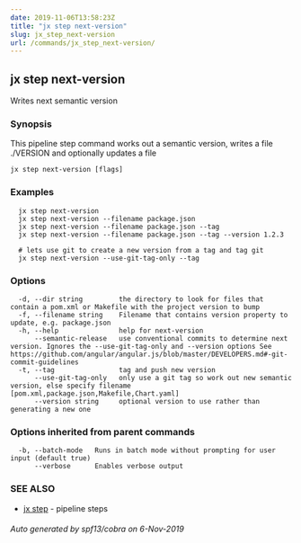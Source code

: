 ```yaml
---
date: 2019-11-06T13:58:23Z
title: "jx step next-version"
slug: jx_step_next-version
url: /commands/jx_step_next-version/
---
```

## jx step next-version

Writes next semantic version

### Synopsis

This pipeline step command works out a semantic version, writes a file ./VERSION and optionally updates a file

```
jx step next-version [flags]
```

### Examples

```
  jx step next-version
  jx step next-version --filename package.json
  jx step next-version --filename package.json --tag
  jx step next-version --filename package.json --tag --version 1.2.3
  
  # lets use git to create a new version from a tag and tag git
  jx step next-version --use-git-tag-only --tag
```

### Options

```
  -d, --dir string         the directory to look for files that contain a pom.xml or Makefile with the project version to bump
  -f, --filename string    Filename that contains version property to update, e.g. package.json
  -h, --help               help for next-version
      --semantic-release   use conventional commits to determine next version. Ignores the --use-git-tag-only and --version options See https://github.com/angular/angular.js/blob/master/DEVELOPERS.md#-git-commit-guidelines
  -t, --tag                tag and push new version
      --use-git-tag-only   only use a git tag so work out new semantic version, else specify filename [pom.xml,package.json,Makefile,Chart.yaml]
      --version string     optional version to use rather than generating a new one
```

### Options inherited from parent commands

```
  -b, --batch-mode   Runs in batch mode without prompting for user input (default true)
      --verbose      Enables verbose output
```

### SEE ALSO

* [jx step](/commands/jx_step/)	 - pipeline steps

###### Auto generated by spf13/cobra on 6-Nov-2019
